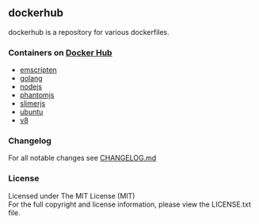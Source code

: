## dockerhub

dockerhub is a repository for various dockerfiles.

### Containers on [Docker Hub](https://hub.docker.com/u/cmfatih/)

- [emscripten](https://registry.hub.docker.com/u/cmfatih/emscripten/)
- [golang](https://registry.hub.docker.com/u/cmfatih/golang/)
- [nodejs](https://registry.hub.docker.com/u/cmfatih/nodejs/)
- [phantomjs](https://registry.hub.docker.com/u/cmfatih/phantomjs/)
- [slimerjs](https://registry.hub.docker.com/u/cmfatih/slimerjs/)
- [ubuntu](https://registry.hub.docker.com/u/cmfatih/ubuntu/)
- [v8](https://registry.hub.docker.com/u/cmfatih/v8/)

### Changelog

For all notable changes see [CHANGELOG.md](https://github.com/cmfatih/dockerhub/blob/master/CHANGELOG.md)

### License

Licensed under The MIT License (MIT)  
For the full copyright and license information, please view the LICENSE.txt file.